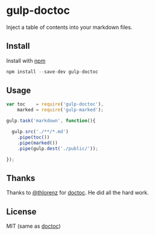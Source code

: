 gulp-doctoc
==============

Inject a table of contents into your markdown files.

Install
-----------

Install with [npm](https://npmjs.org/package/gulp-doctoc)

```javascript
npm install --save-dev gulp-doctoc
```

Usage
---------

```javascript
var toc    = require('gulp-doctoc'),
    marked = require('gulp-marked');

gulp.task('markdown', function(){

  gulp.src('./**/*.md')
    .pipe(toc())
    .pipe(marked())
    .pipe(gulp.dest('./public/'));

});

```

Thanks
-------

Thanks to [@thlorenz](https://github.com/thlorenz) for [doctoc](https://github.com/thlorenz/doctoc). He did all the hard work.

License
--------

MIT (same as [doctoc](https://github.com/thlorenz/doctoc))
